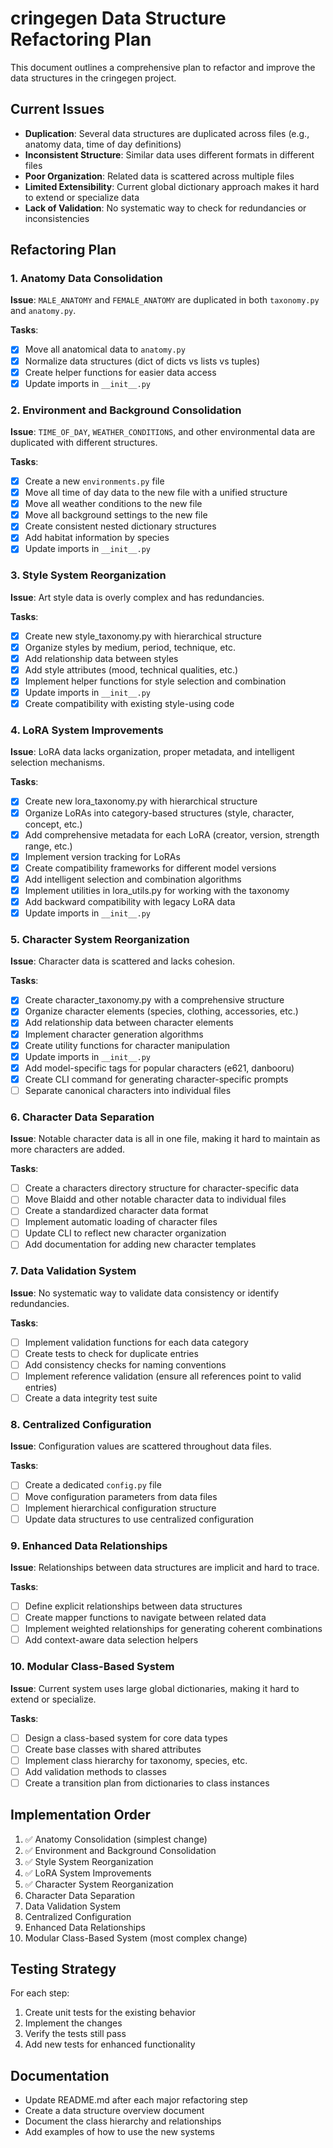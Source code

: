 # cringegen Data Structure Refactoring Plan

This document outlines a comprehensive plan to refactor and improve the data structures in the cringegen project.

## Current Issues

- **Duplication**: Several data structures are duplicated across files (e.g., anatomy data, time of day definitions)
- **Inconsistent Structure**: Similar data uses different formats in different files
- **Poor Organization**: Related data is scattered across multiple files
- **Limited Extensibility**: Current global dictionary approach makes it hard to extend or specialize data
- **Lack of Validation**: No systematic way to check for redundancies or inconsistencies

## Refactoring Plan

### 1. Anatomy Data Consolidation

**Issue**: `MALE_ANATOMY` and `FEMALE_ANATOMY` are duplicated in both `taxonomy.py` and `anatomy.py`.

**Tasks**:

- [x] Move all anatomical data to `anatomy.py`
- [x] Normalize data structures (dict of dicts vs lists vs tuples)
- [x] Create helper functions for easier data access
- [x] Update imports in `__init__.py`

### 2. Environment and Background Consolidation

**Issue**: `TIME_OF_DAY`, `WEATHER_CONDITIONS`, and other environmental data are duplicated with different structures.

**Tasks**:

- [x] Create a new `environments.py` file
- [x] Move all time of day data to the new file with a unified structure
- [x] Move all weather conditions to the new file
- [x] Move all background settings to the new file
- [x] Create consistent nested dictionary structures
- [x] Add habitat information by species
- [x] Update imports in `__init__.py`

### 3. Style System Reorganization

**Issue**: Art style data is overly complex and has redundancies.

**Tasks**:

- [x] Create new style_taxonomy.py with hierarchical structure
- [x] Organize styles by medium, period, technique, etc.
- [x] Add relationship data between styles
- [x] Add style attributes (mood, technical qualities, etc.)
- [x] Implement helper functions for style selection and combination
- [x] Update imports in `__init__.py`
- [x] Create compatibility with existing style-using code

### 4. LoRA System Improvements

**Issue**: LoRA data lacks organization, proper metadata, and intelligent selection mechanisms.

**Tasks**:

- [x] Create new lora_taxonomy.py with hierarchical structure
- [x] Organize LoRAs into category-based structures (style, character, concept, etc.)
- [x] Add comprehensive metadata for each LoRA (creator, version, strength range, etc.)
- [x] Implement version tracking for LoRAs
- [x] Create compatibility frameworks for different model versions
- [x] Add intelligent selection and combination algorithms
- [x] Implement utilities in lora_utils.py for working with the taxonomy
- [x] Add backward compatibility with legacy LoRA data
- [x] Update imports in `__init__.py`

### 5. Character System Reorganization

**Issue**: Character data is scattered and lacks cohesion.

**Tasks**:

- [x] Create character_taxonomy.py with a comprehensive structure
- [x] Organize character elements (species, clothing, accessories, etc.)
- [x] Add relationship data between character elements
- [x] Implement character generation algorithms
- [x] Create utility functions for character manipulation
- [x] Update imports in `__init__.py`
- [x] Add model-specific tags for popular characters (e621, danbooru)
- [x] Create CLI command for generating character-specific prompts
- [ ] Separate canonical characters into individual files

### 6. Character Data Separation

**Issue**: Notable character data is all in one file, making it hard to maintain as more characters are added.

**Tasks**:

- [ ] Create a characters directory structure for character-specific data
- [ ] Move Blaidd and other notable character data to individual files
- [ ] Create a standardized character data format
- [ ] Implement automatic loading of character files
- [ ] Update CLI to reflect new character organization
- [ ] Add documentation for adding new character templates

### 7. Data Validation System

**Issue**: No systematic way to validate data consistency or identify redundancies.

**Tasks**:

- [ ] Implement validation functions for each data category
- [ ] Create tests to check for duplicate entries
- [ ] Add consistency checks for naming conventions
- [ ] Implement reference validation (ensure all references point to valid entries)
- [ ] Create a data integrity test suite

### 8. Centralized Configuration

**Issue**: Configuration values are scattered throughout data files.

**Tasks**:

- [ ] Create a dedicated `config.py` file
- [ ] Move configuration parameters from data files
- [ ] Implement hierarchical configuration structure
- [ ] Update data structures to use centralized configuration

### 9. Enhanced Data Relationships

**Issue**: Relationships between data structures are implicit and hard to trace.

**Tasks**:

- [ ] Define explicit relationships between data structures
- [ ] Create mapper functions to navigate between related data
- [ ] Implement weighted relationships for generating coherent combinations
- [ ] Add context-aware data selection helpers

### 10. Modular Class-Based System

**Issue**: Current system uses large global dictionaries, making it hard to extend or specialize.

**Tasks**:

- [ ] Design a class-based system for core data types
- [ ] Create base classes with shared attributes
- [ ] Implement class hierarchy for taxonomy, species, etc.
- [ ] Add validation methods to classes
- [ ] Create a transition plan from dictionaries to class instances

## Implementation Order

1. ✅ Anatomy Consolidation (simplest change)
2. ✅ Environment and Background Consolidation
3. ✅ Style System Reorganization
4. ✅ LoRA System Improvements
5. ✅ Character System Reorganization
6. Character Data Separation
7. Data Validation System
8. Centralized Configuration
9. Enhanced Data Relationships
10. Modular Class-Based System (most complex change)

## Testing Strategy

For each step:

1. Create unit tests for the existing behavior
2. Implement the changes
3. Verify the tests still pass
4. Add new tests for enhanced functionality

## Documentation

- Update README.md after each major refactoring step
- Create a data structure overview document
- Document the class hierarchy and relationships
- Add examples of how to use the new systems
